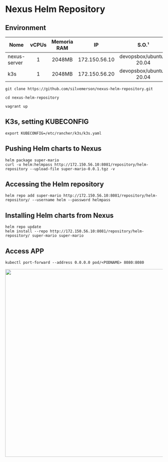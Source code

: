 # Nexus Helm Repository

## Environment

Nome       | vCPUs | Memoria RAM | IP            | S.O.¹           | Script de Provisionamento²
---------- |:-----:|:-----------:|:-------------:|:---------------:| -----------------------------
nexus-server       | 1     | 2048MB      | 172.150.56.10 | devopsbox/ubuntu-20.04 | 
k3s    | 1     | 2048MB       | 172.150.56.20 | devopsbox/ubuntu-20.04 | 

```
git clone https://github.com/silvemerson/nexus-helm-repository.git

cd nexus-helm-repository

vagrant up

```

##  K3s, setting KUBECONFIG

```
export KUBECONFIG=/etc/rancher/k3s/k3s.yaml
```

## Pushing Helm charts to Nexus

```
helm package super-mario
curl -u helm:helmpass http://172.150.56.10:8081/repository/helm-repository --upload-file super-mario-0.0.1.tgz -v

```

## Accessing the Helm repository

```
helm repo add super-mario http://172.150.56.10:8081/repository/helm-repository/ --username helm --password helmpass

```

## Installing Helm charts from Nexus

```
helm repo update
helm install --repo http://172.150.56.10:8081/repository/helm-repository/ super-mario super-mario 

```

## Access APP

```
kubectl port-forward --address 0.0.0.0 pod/<PODNAME> 8080:8080
```

<img src="assents/supermario.gif" width="800" height="600" />

